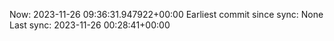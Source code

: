 Now: 2023-11-26 09:36:31.947922+00:00 Earliest commit since sync: None Last sync: 2023-11-26 00:28:41+00:00

